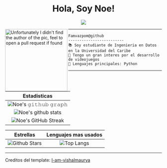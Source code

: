 <h1 align="center">
  Hola, Soy Noe!
</h1>
 
<!-- Typing SVG by DenverCoder1 - https://github.com/DenverCoder1/readme-typing-svg -->
<p align="center">
  <a href="https://github.com/DenverCoder1/readme-typing-svg"><img src="https://readme-typing-svg.herokuapp.com?lines=GameDev+Python+Student;Developer;Always%20learning%20new%20things&center=true&width=380&height=45"></a>
</p>

<img align="left" src="https://avatars.githubusercontent.com/u/23343285?v=4" alt="Unfortunately I didn't find the author of the pic, feel to open a pull request if found" width="200" />
<hr>


```
Famvazpom@github
-------------------------
📚 Soy estudiante de Ingenieria en Datos en la Universidad del Caribe
📝 Tengo un gran interes por el desarrollo de videojuegos
🌟 Lenguajes principales: Python
```
<hr>

|                                                                     Estadisticas                                                                     |
|:------------------------------------------------------------------------------------------------------------------------------------------------------:|
| ![Noe's 𝚐𝚒𝚝𝚑𝚞𝚋 𝚐𝚛𝚊𝚙𝚑](https://activity-graph.herokuapp.com/graph?username=famvazpom&theme=react-dark&hide_border=true&area=true) |
| ![Noe's github stats](https://github-readme-stats.vercel.app/api?username=famvazpom&show_icons=true&theme=algolia)              | 
| ![Noe's GitHub Streak](https://github-readme-streak-stats.herokuapp.com/?user=famvazpom&theme=algolia)                    | 
    

|                                                                                                      Estrellas                                                                                                       |                                                           Lenguajes mas usados                                                           |      
|:-------------------------------------------------------------------------------------------------------------------------------------------------------------------------------------------------------------------------:|:---------------------------------------------------------------------------------------------------------------------------------:|
| ![Github Stars](https://github-readme-stats.vercel.app/api?username=Famvazpom&show_icons=true&locale=en&count_private=true&hide_rank=true&custom_title=My%20GitHub%20Stats&disable_animations=true&theme=algolia) | ![Top Langs](https://github-readme-stats.vercel.app/api/top-langs/?username=Famvazpom&langs_count=8&theme=algolia&layout=compact) |


------
Creditos del template: [I-am-vishalmaurya](https://github.com/I-am-vishalmaurya)
